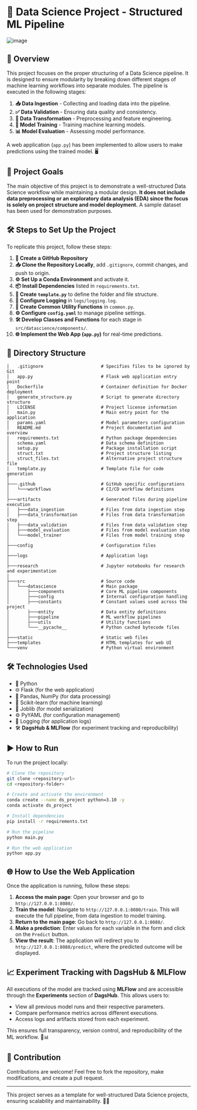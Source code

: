 # 🚀 Data Science Project - Structured ML Pipeline
![image](https://github.com/user-attachments/assets/34a34a45-5173-4f2d-9db7-224253adf402)

## 📌 Overview
This project focuses on the proper structuring of a Data Science pipeline. It is designed to ensure modularity by breaking down different stages of machine learning workflows into separate modules. The pipeline is executed in the following stages:

1. **📥 Data Ingestion** - Collecting and loading data into the pipeline.
2. **✅ Data Validation** - Ensuring data quality and consistency.
3. **🔄 Data Transformation** - Preprocessing and feature engineering.
4. **🤖 Model Training** - Training machine learning models.
5. **📊 Model Evaluation** - Assessing model performance.

A web application (`app.py`) has been implemented to allow users to make predictions using the trained model. 🖥️

## 🎯 Project Goals
The main objective of this project is to demonstrate a well-structured Data Science workflow while maintaining a modular design. **It does not include data preprocessing or an exploratory data analysis (EDA) since the focus is solely on project structure and model deployment.** A sample dataset has been used for demonstration purposes.

## 🛠️ Steps to Set Up the Project
To replicate this project, follow these steps:

1. **📂 Create a GitHub Repository**
2. **📥 Clone the Repository Locally**, add `.gitignore`, commit changes, and push to origin.
3. **⚙️ Set Up a Conda Environment** and activate it.
4. **📦 Install Dependencies** listed in `requirements.txt`.
5. **📝 Create `template.py`** to define the folder and file structure.
6. **📜 Configure Logging** in `logs/logging.log`.
7. **🔧 Create Common Utility Functions** in `common.py`.
8. **⚙️ Configure `config.yaml`** to manage pipeline settings.
9. **🛠️ Develop Classes and Functions** for each stage in `src/datascience/components/`.
10. **🌐 Implement the Web App (`app.py`)** for real-time predictions.

## 📁 Directory Structure
```
│   .gitignore                      # Specifies files to be ignored by Git
│   app.py                          # Flask web application entry point
│   Dockerfile                      # Container definition for Docker deployment
│   generate_structure.py           # Script to generate directory structure
│   LICENSE                         # Project license information
│   main.py                         # Main entry point for the application
│   params.yaml                     # Model parameters configuration
│   README.md                       # Project documentation and overview
│   requirements.txt                # Python package dependencies
│   schema.yaml                     # Data schema definition
│   setup.py                        # Package installation script
│   struct.txt                      # Project structure listing
│   struct_files.txt                # Alternative project structure file
│   template.py                     # Template file for code generation
│
├───.github                         # GitHub specific configurations
│   └───workflows                   # CI/CD workflow definitions
│
├───artifacts                       # Generated files during pipeline execution
│   ├───data_ingestion              # Files from data ingestion step
│   ├───data_transformation         # Files from data transformation step
│   ├───data_validation             # Files from data validation step
│   ├───model_evaluation            # Files from model evaluation step
│   └───model_trainer               # Files from model training step
│
├───config                          # Configuration files
│
├───logs                            # Application logs
│
├───research                        # Jupyter notebooks for research and experimentation
│
├───src                             # Source code
│   └───datascience                 # Main package
│       ├───components              # Core ML pipeline components
│       ├───config                  # Internal configuration handling
│       ├───constants               # Constant values used across the project
│       ├───entity                  # Data entity definitions
│       ├───pipeline                # ML workflow pipelines
│       ├───utils                   # Utility functions
│       └───__pycache__             # Python cached bytecode files
│
├───static                          # Static web files
├───templates                       # HTML templates for web UI
└───venv                            # Python virtual environment
```

## 🛠️ Technologies Used
- 🐍 Python
- 🌐 Flask (for the web application)
- 🧮 Pandas, NumPy (for data processing)
- 🤖 Scikit-learn (for machine learning)
- 💾 Joblib (for model serialization)
- ⚙️ PyYAML (for configuration management)
- 📜 Logging (for application logs)
- 🛠️ **DagsHub & MLFlow** (for experiment tracking and reproducibility)

## ▶️ How to Run
To run the project locally:

```bash
# Clone the repository
git clone <repository-url>
cd <repository-folder>

# Create and activate the environment
conda create --name ds_project python=3.10 -y
conda activate ds_project

# Install dependencies
pip install -r requirements.txt

# Run the pipeline
python main.py

# Run the web application
python app.py
```

## 🌐 How to Use the Web Application
Once the application is running, follow these steps:

1. **Access the main page**: Open your browser and go to `http://127.0.0.1:8080/`.
2. **Train the model**: Navigate to `http://127.0.0.1:8080/train`. This will execute the full pipeline, from data ingestion to model training.
3. **Return to the main page**: Go back to `http://127.0.0.1:8080/`.
4. **Make a prediction**: Enter values for each variable in the form and click on the `Predict` button.
5. **View the result**: The application will redirect you to `http://127.0.0.1:8080/predict`, where the predicted outcome will be displayed.

## 📈 Experiment Tracking with DagsHub & MLFlow
All executions of the model are tracked using **MLFlow** and are accessible through the **Experiments** section of **DagsHub**. This allows users to:
- View all previous model runs and their respective parameters.
- Compare performance metrics across different executions.
- Access logs and artifacts stored from each experiment.

This ensures full transparency, version control, and reproducibility of the ML workflow. 🚀📊

## 🤝 Contribution
Contributions are welcome! Feel free to fork the repository, make modifications, and create a pull request.

---

This project serves as a template for well-structured Data Science projects, ensuring scalability and maintainability. 🚀✨


